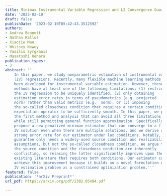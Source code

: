 ```yaml
---
title: Minimax Instrumental Variable Regression and L2 Convergence Guarantees without Identification or Closedness
date: '2023-02-10'
draft: false
publishDate: '2023-02-10T05:42:43.351259Z'
authors:
- Andrew Bennett
- Nathan Kallus
- Xiaojie Mao
- Whitney Newey
- Vasilis Syrgkanis
- Masatoshi Uehara
publication_types:
- 3
abstract: '''
    In this paper, we study nonparametric estimation of instrumental variable
    (IV) regressions. Recently, many flexible machine learning methods have
    been developed for instrumental variable estimation. However, these
    methods have at least one of the following limitations: (1) restricting
    the IV regression to be uniquely identified; (2) only obtaining
    estimation error rates in terms of pseudometrics (e.g. projected
    norm) rather than valid metrics (e.g.  norm); or (3) imposing
    the so-called closedness condition that requires a certain conditional
    expectation operator to be sufficiently smooth. In this paper, we present
    the first method and analysis that can avoid all three limitations,
    while still permitting general function approximation. Specifically, we
    propose a new penalized minimax estimator that can converge to a fixed
    IV solution even when there are multiple solutions, and we derive a
    strong error rate for our estimator under lax conditions. Notably, this
    guarantee only needs a widely-used source condition and realizability
    assumptions, but not the so-called closedness condition. We argue that
    the source condition and the closedness condition are inherently
    conflicting, so relaxing the latter significantly improves upon the
    existing literature that requires both conditions. Our estimator can
    achieve this improvement because it builds on a novel formulation of the
    IV estimation problem as a constrained optimization problem.'''
featured: false
publication: '*arXiv Preprint*'
url_pdf: https://arxiv.org/pdf/2302.05404.pdf

---
```

